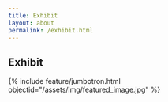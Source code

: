```yaml
---
title: Exhibit
layout: about
permalink: /exhibit.html
---
```


## Exhibit

{% include feature/jumbotron.html objectid="/assets/img/featured_image.jpg" %}

